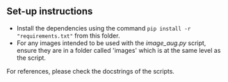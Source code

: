 ## Set-up instructions

* Install the dependencies using the command `pip install -r "requirements.txt"` from this folder.
* For any images intended to be used with the _image_aug.py_ script, ensure they are in a folder called 'images' which is at the same level as the script.

For references, please check the docstrings of the scripts.
